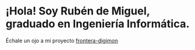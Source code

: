 # ¡Hola! Soy Rubén de Miguel, graduado en Ingeniería Informática.
Échale un ojo a mi proyecto [frontera-digimon](https://github.com/Rubendmr96/frontera-digimon)


<!--
**Rubendmr96/Rubendmr96** is a ✨ _special_ ✨ repository because its `README.md` (this file) appears on your GitHub profile.

Here are some ideas to get you started:

- 🔭 I’m currently working on ...
- 🌱 I’m currently learning ...
- 👯 I’m looking to collaborate on ...
- 🤔 I’m looking for help with ...
- 💬 Ask me about ...
- 📫 How to reach me: ...
- 😄 Pronouns: ...
- ⚡ Fun fact: ...
-->
